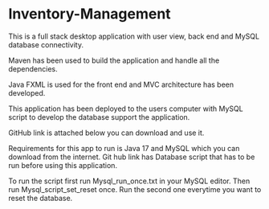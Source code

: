# Inventory-Management

This is a full stack desktop application with user view, back end and MySQL database connectivity. 

Maven has been used to build the application and handle all the dependencies.

Java FXML is used for the front end and MVC architecture has been developed.

This application has been deployed to the users computer with MySQL script to develop the database support the application. 

GitHub link is attached below you can download and use it.

Requirements for this app to run is Java 17 and MySQL which you can download from the internet. Git hub link has Database script that has to be run before using this application.

To run the script first run Mysql_run_once.txt in your MySQL editor. Then run Mysql_script_set_reset once. Run the second one everytime you want to reset the database.


